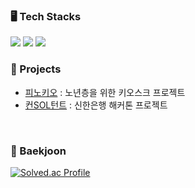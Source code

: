 
### 🖥️ Tech Stacks
<div align=left> 

<img src="https://img.shields.io/badge/javascript-F7DF1E?style=for-the-badge&logo=javascript&logoColor=black"> 
<img src="https://img.shields.io/badge/java-007396?style=for-the-badge&logo=java&logoColor=white"> 
<img src="https://img.shields.io/badge/react-61DAFB?style=for-the-badge&logo=react&logoColor=black"> 
</div>


### 📄 Projects
- [피노키오](https://github.com/Pinokio-zepeto) : 노년층을 위한 키오스크 프로젝트
- [컨SOL턴트](https://github.com/team-conSOLtant) : 신한은행 해커톤 프로젝트



<br/>

### 📘 Baekjoon
[![Solved.ac Profile](http://mazassumnida.wtf/api/v2/generate_badge?boj=turquoise)](https://solved.ac/turquoise/)


<!--
**rlawnsdn/rlawnsdn** is a ✨ _special_ ✨ repository because its `README.md` (this file) appears on your GitHub profile.

Here are some ideas to get you started:

- 🔭 I’m currently working on ...
- 🌱 I’m currently learning ...
- 👯 I’m looking to collaborate on ...
- 🤔 I’m looking for help with ...
- 💬 Ask me about ...
- 📫 How to reach me: ...
- 😄 Pronouns: ...
- ⚡ Fun fact: ...
-->
